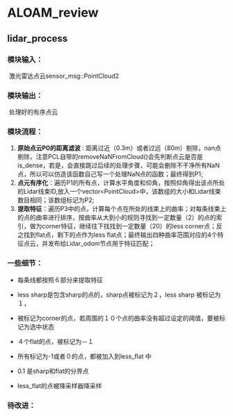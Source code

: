 # ALOAM_review

## lidar_process

### 模块输入：

​	激光雷达点云sensor_msg::PointCloud2

### 模块输出：

​	处理好的有序点云

### 模块流程：

1. **原始点云P0的距离滤波** :  距离过近（0.3m）或者过远（80m）剔除，nan点剔除，注意PCL自带的removeNaNFromCloud()会先判断点云是否是is_dense，若是，会直接跳过后续的处理步骤，可能会删除不干净所有NaN点，所以可以仿造该函数自己写一个处理NaN点的函数；最终得到P1;
2. **点元有序化**：遍历P1的所有点，计算水平角度和仰角，按照仰角得出该点所处的Lidar线束ID,放入一个vector<PointCloud<PointXYZI>>中，该数组的大小和Lidar线束数目相同；该数组标记为P2;
3. **提取特征**：遍历P3中的点，计算每个点在所处的线束上的曲率；对每条线束上的点的曲率进行排序，按曲率从大到小的规则寻找到一定数量（2）的点的索引，做为corner特征，继续往下找找到一定数量（20）的less corner点；反之找到flat点，剩下的点作为less flat点；最终输出四种曲率范围对应的4个特征点云，并发布给Lidar_odom节点用于特征匹配；

### 一些细节：

 * 每条线都按照６部分来提取特征

 * less sharp是包含sharp的点的，sharp点被标记为２，less sharp 被标记为１，

 * 被标记为corner的点，若周围的１０个点的曲率没有超过设定的阈值，要被标记为选中状态

 * ４个flat的点，被标记为－１

 * 所有标记为-1或者０的点，都被加入到less_flat 中

 * 0.1 是sharp和flat的分界点

 * less_flat的点被降采样器降采样

   

### 待改进：

